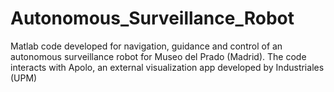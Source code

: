 # Autonomous_Surveillance_Robot
Matlab code developed for navigation, guidance and control of an autonomous surveillance robot for Museo del Prado (Madrid). The code interacts with Apolo, an external visualization app developed by Industriales (UPM)
